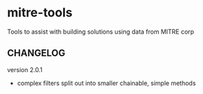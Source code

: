 # mitre-tools

Tools to assist with building solutions using data from MITRE corp

## CHANGELOG

version 2.0.1

- complex filters split out into smaller chainable, simple methods